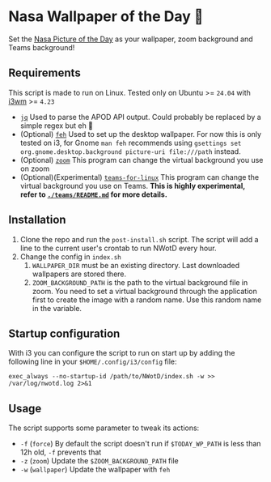 # Nasa Wallpaper of the Day 🚀

Set the [Nasa Picture of the Day](https://apod.nasa.gov/apod/astropix.html) as your wallpaper, zoom background and Teams background!

## Requirements

This script is made to run on Linux. Tested only on Ubuntu >= `24.04` with [i3wm](https://i3wm.org/) >= `4.23`

- [`jq`](https://jqlang.github.io/jq/) Used to parse the APOD API output. Could probably be replaced by a simple regex but eh 🤷
- (Optional) [`feh`](https://feh.finalrewind.org/) Used to set up the desktop wallpaper. For now this is only tested on i3, for Gnome `man feh` recommends using `gsettings set org.gnome.desktop.background picture-uri file:///path` instead.
- (Optional) [`zoom`](https://zoom.us/) This program can change the virtual background you use on zoom
- (Optional)(Experimental) [`teams-for-linux`](https://github.com/IsmaelMartinez/teams-for-linux) This program can change the virtual background you use on Teams. **This is highly experimental, refer to [`./teams/README.md`](./teams/README.md) for more details.**

## Installation

1. Clone the repo and run the `post-install.sh` script. The script will add a line to the current user's crontab to run NWotD every hour.
1. Change the config in `index.sh`
    1. `WALLPAPER_DIR` must be an existing directory. Last downloaded wallpapers are stored there.
    1. `ZOOM_BACKGROUND_PATH` is the path to the virtual background file in zoom. You need to set a virtual background through the application first to create the image with a random name. Use this random name in the variable.

## Startup configuration

With i3 you can configure the script to run on start up by adding the following line in your `$HOME/.config/i3/config` file:

```
exec_always --no-startup-id /path/to/NWotD/index.sh -w >> /var/log/nwotd.log 2>&1
```

## Usage

The script supports some parameter to tweak its actions:

- `-f` (`force`) By default the script doesn't run if `$TODAY_WP_PATH` is less than 12h old, `-f` prevents that
- `-z` (`zoom`) Update the `$ZOOM_BACKGROUND_PATH` file
- `-w` (`wallpaper`) Update the wallpaper with `feh`
